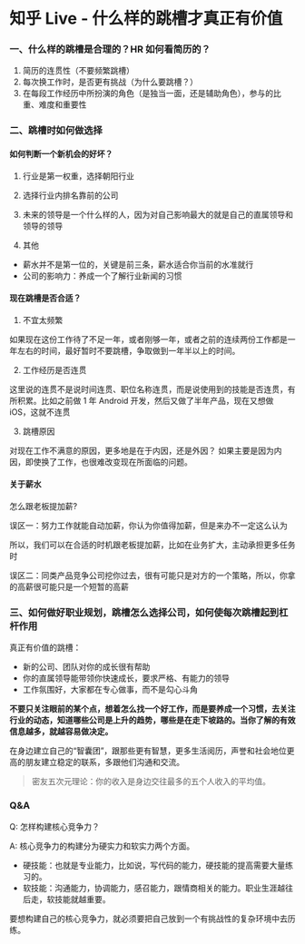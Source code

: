 # 知乎 Live - 什么样的跳槽才真正有价值


### 一、什么样的跳槽是合理的？HR 如何看简历的？

1. 简历的连贯性（不要频繁跳槽）
2. 每次换工作时，是否更有挑战（为什么要跳槽？）
3. 在每段工作经历中所扮演的角色（是独当一面，还是辅助角色），参与的比重、难度和重要性



### 二、跳槽时如何做选择

#### 如何判断一个新机会的好坏？

1. 行业是第一权重，选择朝阳行业

2. 选择行业内排名靠前的公司

3. 未来的领导是一个什么样的人，因为对自己影响最大的就是自己的直属领导和领导的领导

4. 其他
  - 薪水并不是第一位的，关键是前三条，薪水适合你当前的水准就行
  - 公司的影响力：养成一个了解行业新闻的习惯

#### 现在跳槽是否合适？

1. 不宜太频繁

  如果现在这份工作待了不足一年，或者刚够一年，或者之前的连续两份工作都是一年左右的时间，最好暂时不要跳槽，争取做到一年半以上的时间。

2. 工作经历是否连贯

  这里说的连贯不是说时间连贯、职位名称连贯，而是说使用到的技能是否连贯，有所积累。比如之前做 1 年 Android 开发，然后又做了半年产品，现在又想做 iOS，这就不连贯

3. 跳槽原因

  对现在工作不满意的原因，更多地是在于内因，还是外因？
如果主要是因为内因，即使换了工作，也很难改变现在所面临的问题。

#### 关于薪水
怎么跟老板提加薪?

误区一：努力工作就能自动加薪，你认为你值得加薪，但是来办不一定这么认为

所以，我们可以在合适的时机跟老板提加薪，比如在业务扩大，主动承担更多任务时

误区二：同类产品竞争公司挖你过去，很有可能只是对方的一个策略，所以，你拿的高薪很可能只是一个短暂的高薪



### 三、如何做好职业规划，跳槽怎么选择公司，如何使每次跳槽起到杠杆作用


真正有价值的跳槽：

- 新的公司、团队对你的成长很有帮助
- 你的直属领导能带领你快速成长，要求严格、有能力的领导
- 工作氛围好，大家都在专心做事，而不是勾心斗角



**不要只关注眼前的某个点，想着怎么找一个好工作，而是要养成一个习惯，去关注行业的动态，知道哪些公司是上升的趋势，哪些是在走下坡路的。当你了解的有效信息越多，就越容易做决定。**

在身边建立自己的“智囊团”，跟那些更有智慧，更多生活阅历，声誉和社会地位更高的朋友建立稳定的联系，多跟他们沟通和交流。

> 密友五次元理论：你的收入是身边交往最多的五个人收入的平均值。 

### Q&A

Q: 怎样构建核心竞争力？

A: 核心竞争力的构建分为硬实力和软实力两个方面。

- 硬技能：也就是专业能力，比如说，写代码的能力，硬技能的提高需要大量练习的。
- 软技能：沟通能力，协调能力，感召能力，跟情商相关的能力。职业生涯越往后走，软技能就越重要。

要想构建自己的核心竞争力，就必须要把自己放到一个有挑战性的复杂环境中去历练。



